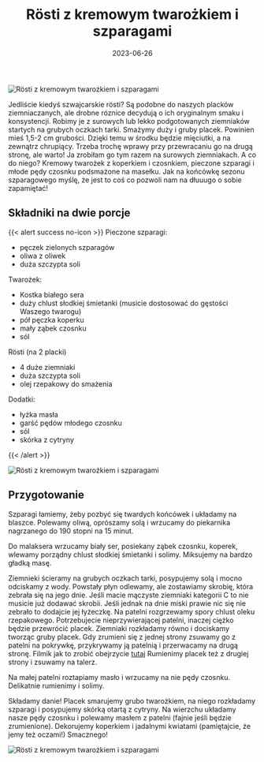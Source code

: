 ﻿---
title: "Rösti z kremowym twarożkiem i szparagami"
date: 2023-06-26
categories:
- dania główne
tags:
- szparagi
- rösti
- placki ziemniaczane
- twaróg
thumbnailImagePosition: "top"
---
![Rösti z kremowym twarożkiem i szparagami](/img/Rosti-z-kremowym-twarozkiem-i-szparagami/Rosti-z-kremowym-twarozkiem-i-szparagami-3.jpg)

Jedliście kiedyś szwajcarskie rösti? Są podobne do naszych placków ziemniaczanych, ale drobne róznice decydują o ich oryginalnym smaku i konsystencji. Robimy je z surowych lub lekko podgotowanych ziemniaków startych na grubych oczkach tarki. Smażymy duży i gruby placek. Powinien mieś 1,5-2 cm grubości. Dzięki temu w środku będzie mięciutki, a na zewnątrz chrupiący. Trzeba trochę wprawy przy przewracaniu go na drugą stronę, ale warto! Ja zrobiłam go tym razem na surowych ziemniakach. A co do niego? Kremowy twarożek z koperkiem i czosnkiem, pieczone szparagi i młode pędy czosnku podsmażone na masełku. Jak na końcówkę sezonu szparagowego myślę, że jest to coś co pozwoli nam na dłuuugo o sobie zapamiętać! 

<!--more-->

## Składniki na dwie porcje
{{< alert success no-icon >}}
Pieczone szparagi:
- pęczek zielonych szparagów
- oliwa z oliwek
- duża szczypta soli

Twarożek:
- Kostka białego sera
- duży chlust słodkiej śmietanki (musicie dostosować do gęstości Waszego twarogu)
- pół pęczka koperku
- mały ząbek czosnku
- sól

Rösti (na 2 placki)
- 4 duże ziemniaki
- duża szczypta soli
- olej rzepakowy do smażenia

Dodatki:
- łyżka masła
- garść pędów młodego czosnku
- sól
- skórka z cytryny

{{< /alert >}}

![Rösti z kremowym twarożkiem i szparagami](/img/Rosti-z-kremowym-twarozkiem-i-szparagami/Rosti-z-kremowym-twarozkiem-i-szparagami-1.jpg)
## Przygotowanie

Szparagi łamiemy, żeby pozbyć się twardych końcówek i układamy na blaszce. Polewamy oliwą, oprószamy solą i wrzucamy do piekarnika nagrzanego do 190 stopni na 15 minut.

Do malaksera wrzucamy biały ser, posiekany ząbek czosnku, koperek, wlewamy porządny chlust słodkiej śmietanki i solimy. Miksujemy na bardzo gładką masę. 

Ziemnieki ścieramy na grubych oczkach tarki, posypujemy solą i mocno odciskamy z wody. Powstały płyn odlewamy, ale zostawiamy skrobię, która zebrała się na jego dnie. Jeśli macie mączyste ziemniaki kategorii C to nie musicie już dodawać skrobii. Jeśli jednak na dnie miski prawie nic się nie zebrało to dodajcie jej łyżeczkę. Na patelni rozgrzewamy spory chlust oleku rzepakowego. Potrzebujecie nieprzywierającej patelni, inaczej ciężko będzie przewrócić placek. Ziemniaki rozkładamy równo i dociskamy tworząc gruby placek. Gdy zrumieni się z jednej strony zsuwamy go z patelni na pokrywkę, przykrywamy ją patelnią i przerwacamy na drugą stronę. Filmik jak to zrobić obejrzycie [tutaj](https://www.instagram.com/reel/Ct8p3R9PfOo/?utm_source=ig_web_copy_link&igshid=MzRlODBiNWFlZA==)
Rumienimy placek też z drugiej strony i zsuwamy na talerz. 

Na małej patelni roztapiamy masło i wrzucamy na nie pędy czosnku. Delikatnie rumienimy i solimy.

Składamy danie! 
Placek smarujemy grubo twarożkiem, na niego rozkładamy szparagi i posypujemy skórką otartą z cytryny. Na wierzchu układamy nasze pędy czosnku i polewamy masłem z patelni (fajnie jeśli będzie zrumienione). Dekorujemy koperkiem i jadalnymi kwiatami (pamiętajcie, że jemy też oczami!) 
Smacznego!

![Rösti z kremowym twarożkiem i szparagami](/img/Rosti-z-kremowym-twarozkiem-i-szparagami/Rosti-z-kremowym-twarozkiem-i-szparagami-2.jpg)